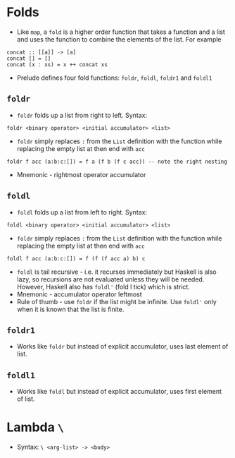 # Folds
* Like `map`, a `fold` is a higher order function that takes a function and a
	list and uses the function to combine the elements of the list. For example
```
concat :: [[a]] -> [a]
concat [] = []
concat (x : xs) = x ++ concat xs
```
* Prelude defines four fold functions: `foldr`, `foldl`, `foldr1` and `foldl1`
## `foldr`
* `foldr` folds up a list from right to left. Syntax:
```
foldr <binary operator> <initial accumulator> <list>
```
* `foldr` simply replaces `:` from the `List` definition with the function while
	replacing the empty list at then end with `acc`
```
foldr f acc (a:b:c:[]) = f a (f b (f c acc)) -- note the right nesting
```
* Mnemonic - rightmost operator accumulator
## `foldl`
* `foldl` folds up a list from left to right. Syntax:
```
foldl <binary operator> <initial accumulator> <list>
```
* `foldr` simply replaces `:` from the `List` definition with the function while
	replacing the empty list at then end with `acc`
```
foldl f acc (a:b:c:[]) = f (f (f acc a) b) c
```
* `foldl` is tail recursive - i.e. it recurses immediately but Haskell is also
	lazy, so recursions are not evaluated unless they will be needed. However,
	Haskell also has `foldl'` (fold l tick) which is strict.
* Mnemonic - accumulator operator leftmost
* Rule of thumb - use `foldr` if the list might be infinite. Use `foldl'` only
  when it is known that the list is finite.
## `foldr1`
* Works like `foldr` but instead of explicit accumulator, uses last element of
	list.
## `foldl1`
* Works like `foldl` but instead of explicit accumulator, uses first element of
	list.
# Lambda `\`
* Syntax: `\ <arg-list> -> <body>`

